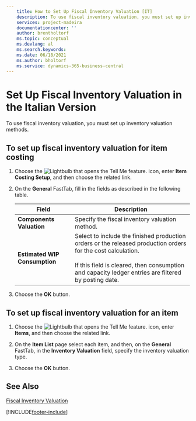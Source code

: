 ```yaml
---
    title: How to Set Up Fiscal Inventory Valuation [IT]
    description: To use fiscal inventory valuation, you must set up inventory valuation for item costing with the Item Costing Setup feature.
    services: project-madeira 
    documentationcenter: ''
    author: brentholtorf
    ms.topic: conceptual
    ms.devlang: al
    ms.search.keywords:
    ms.date: 06/18/2021
    ms.author: bholtorf
    ms.service: dynamics-365-business-central
---
```

# Set Up Fiscal Inventory Valuation in the Italian Version
To use fiscal inventory valuation, you must set up inventory valuation methods.  

## To set up fiscal inventory valuation for item costing  

1.  Choose the ![Lightbulb that opens the Tell Me feature.](../../media/ui-search/search_small.png "Tell me what you want to do") icon, enter **Item Costing Setup**, and then choose the related link.  
2.  On the **General** FastTab, fill in the fields as described in the following table.  

    |Field|Description|  
    |---------------------------------|---------------------------------------|  
    |**Components Valuation**|Specify the fiscal inventory valuation method.|  
    |**Estimated WIP Consumption**|Select to include the finished production orders or the released production orders for the cost calculation.<br /><br /> If this field is cleared, then consumption and capacity ledger entries are filtered by posting date.|  

3.  Choose the **OK** button.  

## To set up fiscal inventory valuation for an item  

1.  Choose the ![Lightbulb that opens the Tell Me feature.](../../media/ui-search/search_small.png "Tell me what you want to do") icon, enter **Items**, and then choose the related link.  
2.  On the **Item List** page select each item, and then, on the **General** FastTab, in the **Inventory Valuation** field, specify the inventory valuation type.  

3.  Choose the **OK** button.  

## See Also  
 [Fiscal Inventory Valuation](fiscal-inventory-valuation.md)   


[!INCLUDE[footer-include](../../includes/footer-banner.md)]